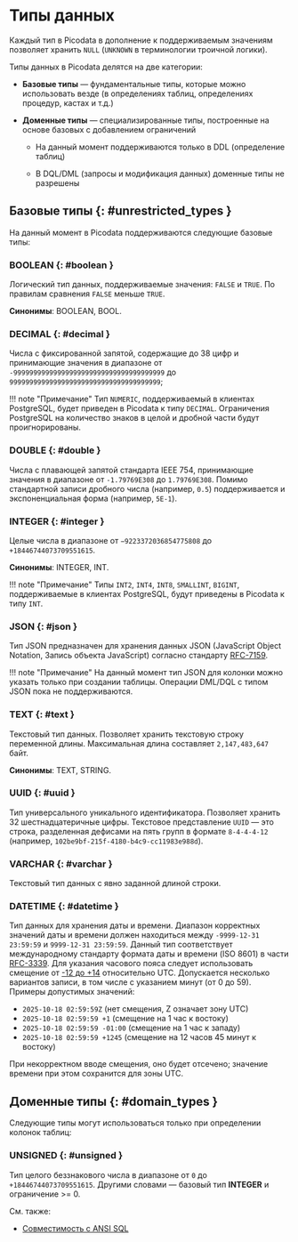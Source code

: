 # Типы данных

Каждый тип в Picodata в дополнение к поддерживаемым значениям позволяет хранить `NULL`
(`UNKNOWN` в терминологии троичной логики).

Типы данных в Picodata делятся на две категории:

- **Базовые типы** — фундаментальные типы, которые можно использовать везде (в определениях таблиц, определениях процедур, кастах и т.д.)

- **Доменные типы** — специализированные типы, построенные на основе базовых с добавлением ограничений

    - На данный момент поддерживаются только в DDL (определение таблиц)

    - В DQL/DML (запросы и модификация данных) доменные типы не разрешены


## Базовые типы {: #unrestricted_types }

На данный момент в Picodata поддерживаются следующие базовые типы:

### BOOLEAN {: #boolean }

Логический тип данных, поддерживаемые значения: `FALSE` и `TRUE`. По правилам сравнения
`FALSE` меньше `TRUE`.

**Синонимы**: BOOLEAN, BOOL.

### DECIMAL {: #decimal }

Числа с фиксированной запятой, содержащие до 38 цифр и принимающие значения в диапазоне
от `-99999999999999999999999999999999999999` до `99999999999999999999999999999999999999`;

!!! note "Примечание"
    Тип `NUMERIC`, поддерживаемый в клиентах PostgreSQL,
    будет приведен в Picodata к типу `DECIMAL`. Ограничения PostgreSQL
    на количество знаков в целой и дробной части будут проигнорированы.

### DOUBLE {: #double }

Числа с плавающей запятой стандарта IEEE 754, принимающие значения в диапазоне от
`-1.79769E308` до `1.79769E308`.
Помимо стандартной записи дробного числа (например, `0.5`) поддерживается и
экспоненциальная форма (например, `5E-1`).

### INTEGER {: #integer }

Целые числа в диапазоне от `−9223372036854775808` до `+18446744073709551615`.

**Синонимы**: INTEGER, INT.

!!! note "Примечание"
    Типы `INT2`, `INT4`, `INT8`, `SMALLINT`, `BIGINT`, поддерживаемые в
    клиентах PostgreSQL, будут приведены в Picodata к типу `INT`.

### JSON {: #json }

Тип JSON предназначен для хранения данных JSON (JavaScript Object Notation, Запись объекта JavaScript) согласно стандарту [RFC-7159].

!!! note "Примечание"
    На данный момент тип JSON для колонки можно
    указать только при создании таблицы. Операции DML/DQL с типом JSON
    пока не поддерживаются.

### TEXT {: #text }

Текстовый тип данных. Позволяет хранить текстовую строку переменной длины. Максимальная
длина составляет `2,147,483,647` байт.

**Синонимы**: TEXT, STRING.

### UUID {: #uuid }

Тип универсального уникального идентификатора. Позволяет хранить 32 шестнадцатеричные цифры.
Текстовое представление `UUID` — это строка, разделенная дефисами на пять групп в формате
`8-4-4-4-12` (например, `102be9bf-215f-4180-b4c9-cc11983e988d`).

### VARCHAR {: #varchar }

Текстовый тип данных с явно заданной длиной строки.

### DATETIME {: #datetime }

Тип данных для хранения даты и времени. Диапазон корректных значений
даты и времени должен находиться между `-9999-12-31 23:59:59` и
`9999-12-31 23:59:59`. Данный тип соответствует международному стандарту
формата даты и времени (ISO 8601) в части [RFC-3339]. Для
указания часового пояса следует использовать смещение от [-12 до +14]
относительно UTC. Допускается несколько вариантов записи, в том числе с
указанием минут (от 0 до 59). Примеры допустимых значений:

- `2025-10-18 02:59:59Z` (нет смещения, Z означает зону UTC)
- `2025-10-18 02:59:59 +1` (смещение на 1 час к востоку)
- `2025-10-18 02:59:59 -01:00` (смещение на 1 час к западу)
- `2025-10-18 02:59:59 +1245` (смещение на 12 часов 45 минут к востоку)

При некорректном вводе смещения, оно будет отсечено; значение времени
при этом сохранится для зоны UTC.

[-12 до +14]: https://ru.wikipedia.org/wiki/Всемирное_координированное_время#Использование
[RFC-3339]: https://datatracker.ietf.org/doc/html/rfc3339
[RFC-7159]: https://datatracker.ietf.org/doc/html/rfc7159

## Доменные типы {: #domain_types }

Следующие типы могут использоваться только при определении колонок таблиц:

### UNSIGNED {: #unsigned }

Тип целого беззнакового числа в диапазоне от `0` до `+18446744073709551615`. Другими словами — базовый тип **INTEGER** и ограничение >= 0.

См. также:

- [Совместимость с ANSI SQL](ansi_sql.md)
